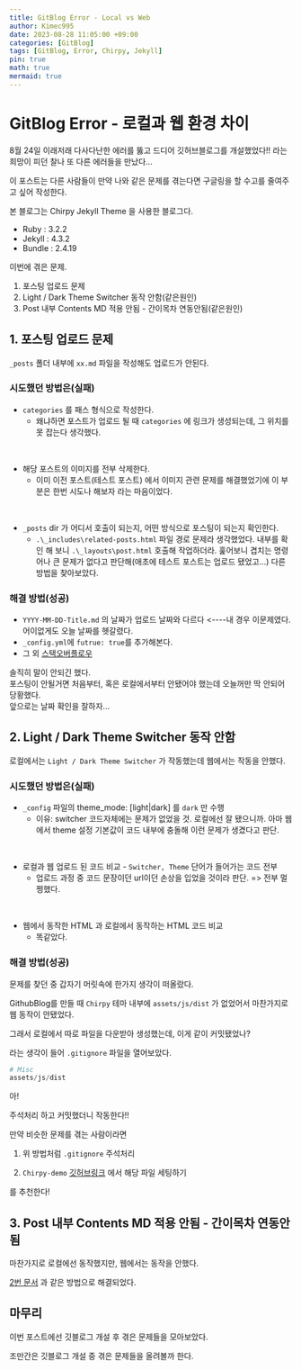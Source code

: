 ```yaml
---
title: GitBlog Error - Local vs Web
author: Kimec995
date: 2023-08-28 11:05:00 +09:00
categories: [GitBlog]
tags: [GitBlog, Error, Chirpy, Jekyll]
pin: true
math: true
mermaid: true
---
```


# GitBlog Error - 로컬과 웹 환경 차이

8월 24일 이래저래 다사다난한 에러를 뚫고 드디어 깃허브블로그를 개설했었다!!
라는 희망이 피던 찰나 또 다른 에러들을 만났다...

이 포스트는 다른 사람들이 만약 나와 같은 문제를 겪는다면 구글링을 할 수고를 줄여주고 싶어 작성한다.

본 블로그는 Chirpy Jekyll Theme 을 사용한 블로그다.
- Ruby : 3.2.2
- Jekyll : 4.3.2
- Bundle : 2.4.19

이번에 겪은 문제.
1. 포스팅 업로드 문제
2. Light / Dark Theme Switcher 동작 안함(같은원인)
3. Post 내부 Contents MD 적용 안됨 - 간이목차 연동안됨(같은원인)

## 1. 포스팅 업로드 문제

`_posts` 폴더 내부에 `xx.md` 파일을 작성해도 업로드가 안된다. 

### 시도했던 방법은(실패)

- `categories` 를 패스 형식으로 작성한다.
    - 왜냐하면 포스트가 업로드 될 때 `categories` 에 링크가 생성되는데, 그 위치를 못 잡는다 생각했다.

<br>

- 해당 포스트의 이미지를 전부 삭제한다.
    - 이미 이전 포스트(테스트 포스트) 에서 이미지 관련 문제를 해결했었기에 이 부분은 한번 시도나 해보자 라는 마음이었다.

<br>

- `_posts` dir 가 어디서 호출이 되는지, 어떤 방식으로 포스팅이 되는지 확인한다.
    - `.\_includes\related-posts.html` 파일 경로 문제라 생각했었다. 내부를 확인 해 보니 `.\_layouts\post.html`  호출해 작업하더라. 훑어보니 겹치는 명령어나 큰 문제가 없다고 판단해(애초에 테스트 포스트는 업로드 됐었고...) 다른 방법을 찾아보았다.

### 해결 방법(성공)
- `YYYY-MM-DD-Title.md` 의 날짜가 업로드 날짜와 다르다 <----내 경우 이문제였다. 어이없게도 오늘 날짜를 헷갈렸다.
- `_config.yml`에 `futrue: true`를 추가해본다.
- 그 외 [스택오버플로우](https://stackoverflow.com/questions/16990138/jekyll-not-generating-posts)

솔직히 말이 안되긴 했다.\
포스팅이 안될거면 처음부터, 혹은 로컬에서부터 안됐어야 했는데 오늘꺼만 딱 안되어 당황했다.\
앞으로는 날짜 확인을 잘하자...

## 2. Light / Dark Theme Switcher 동작 안함

로컬에서는 `Light / Dark Theme Switcher` 가 작동했는데 웹에서는 작동을 안했다.

### 시도했던 방법은(실패)

- `_config` 파일의 theme_mode:  [light|dark] 를 `dark` 만 수행
    - 이유: switcher 코드자체에는 문제가 없었을 것. 로컬에선 잘 됐으니까. 아마 웹에서 theme 설정 기본값이 코드 내부에 충돌해 이런 문제가 생겼다고 판단.

<br>

- 로컬과 웹 업로드 된 코드 비교 - `Switcher, Theme` 단어가 들어가는 코드 전부
    - 업로드 과정 중 코드 문장이던 url이던 손상을 입었을 것이라 판단. => 전부 멀쩡했다.

<br>

- 웹에서 동작한 HTML 과 로컬에서 동작하는 HTML 코드 비교
    - 똑같았다.

### 해결 방법(성공)
문제를 찾던 중 갑자기 머릿속에 한가지 생각이 떠올랐다.  

GithubBlog를 만들 때 `Chirpy` 테마 내부에 `assets/js/dist` 가 없었어서 마찬가지로 웹 동작이 안됐었다.

그래서 로컬에서 따로 파일을 다운받아 생성했는데, 이게 같이 커밋됐었나?

라는 생각이 들어 `.gitignore` 파일을 열어보았다.


```python
# Misc
assets/js/dist
```

아!

주석처리 하고 커밋했더니 작동한다!!

만약 비슷한 문제를 겪는 사람이라면

1. 위 방법처럼 `.gitignore` 주석처리

2. `Chirpy-demo` [깃허브링크](https://github.com/cotes2020/chirpy-demo/tree/main/assets/js/dist) 에서 해당 파일 세팅하기

를 추천한다!

## 3. Post 내부 Contents MD 적용 안됨 - 간이목차 연동안됨

마찬가지로 로컬에선 동작했지만, 웹에서는 동작을 안했다.

[2번 문서](#2-light--dark-theme-switcher-동작-안함) 과 같은 방법으로 해결되었다.

## 마무리

이번 포스트에선 깃블로그 개설 후 겪은 문제들을 모아보았다.

조만간은 깃블로그 개설 중 겪은 문제들을 올려볼까 한다.
